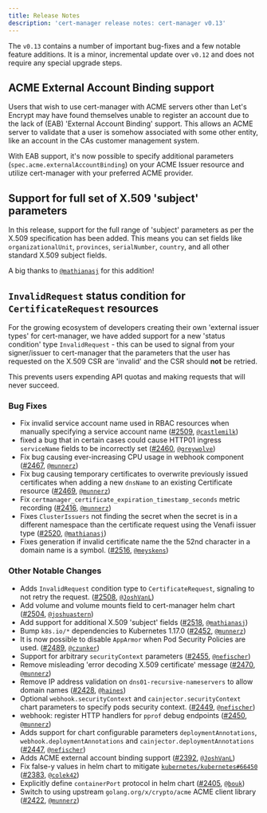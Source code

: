 ```yaml
---
title: Release Notes
description: 'cert-manager release notes: cert-manager v0.13'
---
```


The `v0.13` contains a number of important bug-fixes and a few notable feature additions. It is a minor, incremental
update over `v0.12` and does not require any special upgrade steps.

## ACME External Account Binding support

Users that wish to use cert-manager with ACME servers other than Let's Encrypt may have found themselves unable to
register an account due to the lack of (EAB) 'External Account Binding' support. This allows an ACME server to validate
that a user is somehow associated with some other entity, like an account in the CAs customer management system.

With EAB support, it's now possible to specify additional parameters (`spec.acme.externalAccountBinding`) on your ACME
Issuer resource and utilize cert-manager with your preferred ACME provider.

## Support for full set of X.509 'subject' parameters

In this release, support for the full range of 'subject' parameters as per the X.509 specification has been added.
This means you can set fields like `organizationalUnit`, `provinces`, `serialNumber`, `country`, and all other standard
X.509 subject fields.

A big thanks to [`@mathianasj`](https://github.com/mathianasj) for this addition!

## `InvalidRequest` status condition for `CertificateRequest` resources

For the growing ecosystem of developers creating their own 'external issuer types' for cert-manager, we have added
support for a new 'status condition' type `InvalidRequest` - this can be used to signal from your signer/issuer to
cert-manager that the parameters that the user has requested on the X.509 CSR are 'invalid' and the CSR should **not**
be retried.

This prevents users expending API quotas and making requests that will never succeed.

### Bug Fixes

- Fix invalid service account name used in RBAC resources when manually specifying a service account name ([#2509](https://github.com/jetstack/cert-manager/pull/2509), [`@castlemilk`](https://github.com/castlemilk))
- fixed a bug that in certain cases could cause HTTP01 ingress `serviceName` fields to be incorrectly set ([#2460](https://github.com/jetstack/cert-manager/pull/2460), [`@greywolve`](https://github.com/greywolve))
- Fix bug causing ever-increasing CPU usage in webhook component ([#2467](https://github.com/jetstack/cert-manager/pull/2467), [`@munnerz`](https://github.com/munnerz))
- Fix bug causing temporary certificates to overwrite previously issued certificates when adding a new `dnsName` to an existing Certificate resource ([#2469](https://github.com/jetstack/cert-manager/pull/2469), [`@munnerz`](https://github.com/munnerz))
- Fix `certmanager_certificate_expiration_timestamp_seconds` metric recording ([#2416](https://github.com/jetstack/cert-manager/pull/2416), [`@munnerz`](https://github.com/munnerz))
- Fixes `ClusterIssuers` not finding the secret when the secret is in a different namespace than the certificate request using the Venafi issuer type ([#2520](https://github.com/jetstack/cert-manager/pull/2520), [`@mathianasj`](https://github.com/mathianasj))
- Fixes generation if invalid certificate name the the 52nd character in a domain name is a symbol. ([#2516](https://github.com/jetstack/cert-manager/pull/2516), [`@meyskens`](https://github.com/meyskens))


### Other Notable Changes

- Adds `InvalidRequest` condition type to `CertificateRequest`, signaling to not retry the request. ([#2508](https://github.com/jetstack/cert-manager/pull/2508), [`@JoshVanL`](https://github.com/JoshVanL))
- Add volume and volume mounts field to cert-manager helm chart ([#2504](https://github.com/jetstack/cert-manager/pull/2504), [`@joshuastern`](https://github.com/joshuastern))
- Add support for additional X.509 'subject' fields ([#2518](https://github.com/jetstack/cert-manager/pull/2518), [`@mathianasj`](https://github.com/mathianasj))
- Bump `k8s.io/*` dependencies to Kubernetes 1.17.0 ([#2452](https://github.com/jetstack/cert-manager/pull/2452), [`@munnerz`](https://github.com/munnerz))
- It is now possible to disable `AppArmor` when Pod Security Policies are used. ([#2489](https://github.com/jetstack/cert-manager/pull/2489), [`@czunker`](https://github.com/czunker))
- Support for arbitrary `securityContext` parameters ([#2455](https://github.com/jetstack/cert-manager/pull/2455), [`@nefischer`](https://github.com/nefischer))
- Remove misleading 'error decoding X.509 certificate' message ([#2470](https://github.com/jetstack/cert-manager/pull/2470), [`@munnerz`](https://github.com/munnerz))
- Remove IP address validation on `dns01-recursive-nameservers` to allow domain names ([#2428](https://github.com/jetstack/cert-manager/pull/2428), [`@haines`](https://github.com/haines))
- Optional `webhook.securityContext` and `cainjector.securityContext` chart parameters to specify pods security context. ([#2449](https://github.com/jetstack/cert-manager/pull/2449), [`@nefischer`](https://github.com/nefischer))
- webhook: register HTTP handlers for `pprof` debug endpoints ([#2450](https://github.com/jetstack/cert-manager/pull/2450), [`@munnerz`](https://github.com/munnerz))
- Adds support for chart configurable parameters  `deploymentAnnotations`, `webhook.deploymentAnnotations` and `cainjector.deploymentAnnotations` ([#2447](https://github.com/jetstack/cert-manager/pull/2447), [`@nefischer`](https://github.com/nefischer))
- Adds ACME external account binding support ([#2392](https://github.com/jetstack/cert-manager/pull/2392), [`@JoshVanL`](https://github.com/JoshVanL))
- Fix false-y values in helm chart to mitigate [`kubernetes/kubernetes#66450`](https://github.com/kubernetes/kubernetes/issues/66450) ([#2383](https://github.com/jetstack/cert-manager/pull/2383), [`@colek42`](https://github.com/colek42))
- Explicitly define `containerPort` protocol in helm chart ([#2405](https://github.com/jetstack/cert-manager/pull/2405), [`@bouk`](https://github.com/bouk))
- Switch to using upstream `golang.org/x/crypto/acme` ACME client library ([#2422](https://github.com/jetstack/cert-manager/pull/2422), [`@munnerz`](https://github.com/munnerz))